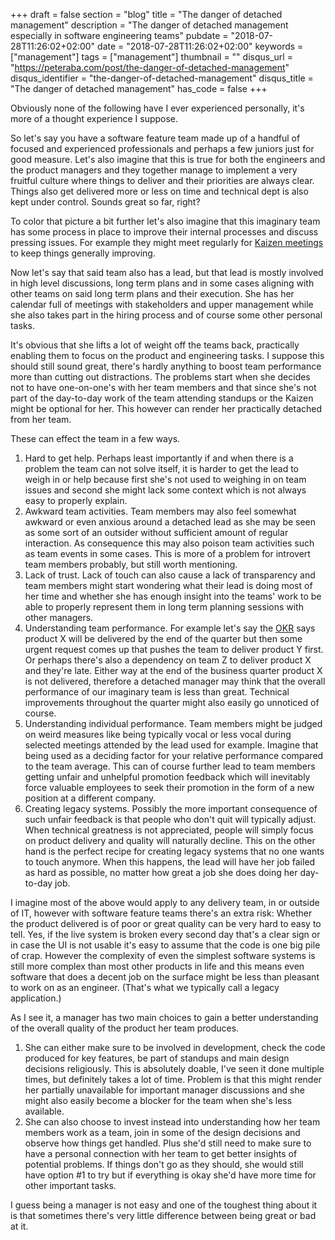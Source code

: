 +++
draft = false
section = "blog"
title = "The danger of detached management"
description = "The danger of detached management especially in software engineering teams"
pubdate = "2018-07-28T11:26:02+02:00"
date = "2018-07-28T11:26:02+02:00"
keywords = ["management"]
tags = ["management"]
thumbnail = ""
disqus_url = "https://peteraba.com/post/the-danger-of-detached-management"
disqus_identifier = "the-danger-of-detached-management"
disqus_title = "The danger of detached management"
has_code = false
+++

Obviously none of the following have I ever experienced personally, it's more of a thought experience I suppose.

So let's say you have a software feature team made up of a handful of focused and experienced professionals and perhaps a few juniors just for good measure. Let's also imagine that this is true for both the engineers and the product managers and they together manage to implement a very fruitful culture where things to deliver and their priorities are always clear. Things also get delivered more or less on time and technical dept is also kept under control. Sounds great so far, right?

To color that picture a bit further let's also imagine that this imaginary team has some process in place to improve their internal processes and discuss pressing issues. For example they might meet regularly for [Kaizen meetings](https://www.wikiwand.com/en/Kaizen) to keep things generally improving.

Now let's say that said team also has a lead, but that lead is mostly involved in high level discussions, long term plans and in some cases aligning with other teams on said long term plans and their execution. She has her calendar full of meetings with stakeholders and upper management while she also takes part in the hiring process and of course some other personal tasks.

It's obvious that she lifts a lot of weight off the teams back, practically enabling them to focus on the product and engineering tasks. I suppose this should still sound great, there's hardly anything to boost team performance more than cutting out distractions. The problems start when she decides not to have one-on-one's with her team members and that since she's not part of the day-to-day work of the team attending standups or the Kaizen might be optional for her. This however can render her practically detached from her team.

These can effect the team in a few ways.

1. Hard to get help. Perhaps least importantly if and when there is a problem the team can not solve itself, it is harder to get the lead to weigh in or help because first she's not used to weighing in on team issues and second she might lack some context which is not always easy to properly explain.
2. Awkward team activities. Team members may also feel somewhat awkward or even anxious around a detached lead as she may be seen as some sort of an outsider without sufficient amount of regular interaction. As consequence this may also poison team activities such as team events in some cases. This is more of a problem for introvert team members probably, but still worth mentioning.
3. Lack of trust. Lack of touch can also cause a lack of transparency and team members might start wondering what their lead is doing most of her time and whether she has enough insight into the teams' work to be able to properly represent them in long term planning sessions with other managers.
4. Understanding team performance. For example let's say the [OKR](https://www.wikiwand.com/en/OKR) says product X will be delivered by the end of the quarter but then some urgent request comes up that pushes the team to deliver product Y first. Or perhaps there's also a dependency on team Z to deliver product X and they're late. Either way at the end of the business quarter product X is not delivered, therefore a detached manager may think that the overall performance of our imaginary team is less than great. Technical improvements throughout the quarter might also easily go unnoticed of course.
5. Understanding individual performance. Team members might be judged on weird measures like being typically vocal or less vocal during selected meetings attended by the lead used for example. Imagine that being used as a deciding factor for your relative performance compared to the team average. This can of course further lead to team members getting unfair and unhelpful promotion feedback which will inevitably force valuable employees to seek their promotion in the form of a new position at a different company.
6. Creating legacy systems. Possibly the more important consequence of such unfair feedback is that people who don't quit will typically adjust. When technical greatness is not appreciated,  people will simply focus on product delivery and quality will naturally decline. This on the other hand is the perfect recipe for creating legacy systems that no one wants to touch anymore. When this happens, the lead will have her job failed as hard as possible, no matter how great a job she does doing her day-to-day job.

I imagine most of the above would apply to any delivery team, in or outside of IT, however with software feature teams there's an extra risk: Whether the product delivered is of poor or great quality can be very hard to easy to tell. Yes, if the live system is broken every second day that's a clear sign or in case the UI is not usable it's easy to assume that the code is one big pile of crap. However the complexity of even the simplest software systems is still more complex than most other products in life and this means even software that does a decent job on the surface might be less than pleasant to work on as an engineer. (That's what we typically call a legacy application.)

As I see it, a manager has two main choices to gain a better understanding of the overall quality of the product her team produces.

1. She can either make sure to be involved in development, check the code produced for key features, be part of standups and main design decisions religiously. This is absolutely doable, I've seen it done multiple times, but definitely takes a lot of time. Problem is that this might render her partially unavailable for important manager discussions and she might also easily become a blocker for the team when she's less available.
2. She can also choose to invest instead into understanding how her team members work as a team, join in some of the design decisions and observe how things get handled. Plus she'd still need to make sure to have a personal connection with her team to get better insights of potential problems. If things don't go as they should, she would still have option #1 to try but if everything is okay she'd have more time for other important tasks.

I guess being a manager is not easy and one of the toughest thing about it is that sometimes there's very little difference between being great or bad at it.
